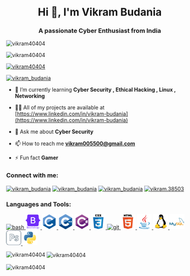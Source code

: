 <h1 align="center">Hi 👋, I'm Vikram Budania</h1>
<h3 align="center">A passionate Cyber Enthusiast from India</h3>
<img src="https://imgs.search.brave.com/HLxed82KF_l6V1Bidi3fRY5MU4VdkRmbH55pJ-gkADs/rs:fit:500:0:0:0/g:ce/aHR0cHM6Ly9lZHVj/YXRpb25hbHZvaWNl/LmNvLnVrL3dwLWNv/bnRlbnQvdXBsb2Fk/cy8yMDI0LzA1L2lt/YWdlLTc2LmpwZWc" style="align=left" alt="vikram40404" />
<p align="left"> <img src="https://komarev.com/ghpvc/?username=vikram40404&label=Profile%20views&color=0e75b6&style=flat" alt="vikram40404" /> </p>

<p align="left"> <a href="https://github.com/ryo-ma/github-profile-trophy"><img src="https://github-profile-trophy.vercel.app/?username=vikram40404" alt="vikram40404" /></a> </p>

<p align="left"> <a href="https://twitter.com/vikram_budania" target="blank"><img src="https://img.shields.io/twitter/follow/vikram_budania?logo=twitter&style=for-the-badge" alt="vikram_budania" /></a> </p>

- 🌱 I’m currently learning **Cyber Security , Ethical Hacking , Linux , Networking**

- 👨‍💻 All of my projects are available at [https://www.linkedin.com/in/vikram-budania](https://www.linkedin.com/in/vikram-budania)

- 💬 Ask me about **Cyber Security**

- 📫 How to reach me **vikram005500@gmail.com**

- ⚡ Fun fact **Gamer**

<h3 align="left">Connect with me:</h3>
<p align="left">
<a href="https://twitter.com/vikram_budania" target="blank"><img align="center" src="https://raw.githubusercontent.com/rahuldkjain/github-profile-readme-generator/master/src/images/icons/Social/twitter.svg" alt="vikram_budania" height="30" width="40" /></a>
<a href="https://linkedin.com/in/vikram_budania" target="blank"><img align="center" src="https://raw.githubusercontent.com/rahuldkjain/github-profile-readme-generator/master/src/images/icons/Social/linked-in-alt.svg" alt="vikram_budania" height="30" width="40" /></a>
<a href="https://fb.com/vikram_budania" target="blank"><img align="center" src="https://raw.githubusercontent.com/rahuldkjain/github-profile-readme-generator/master/src/images/icons/Social/facebook.svg" alt="vikram_budania" height="30" width="40" /></a>
<a href="https://instagram.com/vikram.38503" target="blank"><img align="center" src="https://raw.githubusercontent.com/rahuldkjain/github-profile-readme-generator/master/src/images/icons/Social/instagram.svg" alt="vikram.38503" height="30" width="40" /></a>
</p>

<h3 align="left">Languages and Tools:</h3>
<p align="left"> <a href="https://www.gnu.org/software/bash/" target="_blank" rel="noreferrer"> <img src="https://www.vectorlogo.zone/logos/gnu_bash/gnu_bash-icon.svg" alt="bash" width="40" height="40"/> </a> <a href="https://getbootstrap.com" target="_blank" rel="noreferrer"> <img src="https://raw.githubusercontent.com/devicons/devicon/master/icons/bootstrap/bootstrap-plain-wordmark.svg" alt="bootstrap" width="40" height="40"/> </a> <a href="https://www.cprogramming.com/" target="_blank" rel="noreferrer"> <img src="https://raw.githubusercontent.com/devicons/devicon/master/icons/c/c-original.svg" alt="c" width="40" height="40"/> </a> <a href="https://www.w3schools.com/cpp/" target="_blank" rel="noreferrer"> <img src="https://raw.githubusercontent.com/devicons/devicon/master/icons/cplusplus/cplusplus-original.svg" alt="cplusplus" width="40" height="40"/> </a> <a href="https://www.w3schools.com/cs/" target="_blank" rel="noreferrer"> <img src="https://raw.githubusercontent.com/devicons/devicon/master/icons/csharp/csharp-original.svg" alt="csharp" width="40" height="40"/> </a> <a href="https://www.w3schools.com/css/" target="_blank" rel="noreferrer"> <img src="https://raw.githubusercontent.com/devicons/devicon/master/icons/css3/css3-original-wordmark.svg" alt="css3" width="40" height="40"/> </a> <a href="https://git-scm.com/" target="_blank" rel="noreferrer"> <img src="https://www.vectorlogo.zone/logos/git-scm/git-scm-icon.svg" alt="git" width="40" height="40"/> </a> <a href="https://www.w3.org/html/" target="_blank" rel="noreferrer"> <img src="https://raw.githubusercontent.com/devicons/devicon/master/icons/html5/html5-original-wordmark.svg" alt="html5" width="40" height="40"/> </a> <a href="https://www.java.com" target="_blank" rel="noreferrer"> <img src="https://raw.githubusercontent.com/devicons/devicon/master/icons/java/java-original.svg" alt="java" width="40" height="40"/> </a> <a href="https://www.linux.org/" target="_blank" rel="noreferrer"> <img src="https://raw.githubusercontent.com/devicons/devicon/master/icons/linux/linux-original.svg" alt="linux" width="40" height="40"/> </a> <a href="https://www.mysql.com/" target="_blank" rel="noreferrer"> <img src="https://raw.githubusercontent.com/devicons/devicon/master/icons/mysql/mysql-original-wordmark.svg" alt="mysql" width="40" height="40"/> </a> <a href="https://www.photoshop.com/en" target="_blank" rel="noreferrer"> <img src="https://raw.githubusercontent.com/devicons/devicon/master/icons/photoshop/photoshop-line.svg" alt="photoshop" width="40" height="40"/> </a> <a href="https://www.python.org" target="_blank" rel="noreferrer"> <img src="https://raw.githubusercontent.com/devicons/devicon/master/icons/python/python-original.svg" alt="python" width="40" height="40"/> </a> </p>

<p><img align="left" src="https://github-readme-stats.vercel.app/api/top-langs?username=vikram40404&show_icons=true&locale=en&layout=compact" alt="vikram40404" /></p>

<p>&nbsp;<img align="center" src="https://github-readme-stats.vercel.app/api?username=vikram40404&show_icons=true&locale=en" alt="vikram40404" /></p>

<p><img align="center" src="https://github-readme-streak-stats.herokuapp.com/?user=vikram40404&" alt="vikram40404" /></p>
